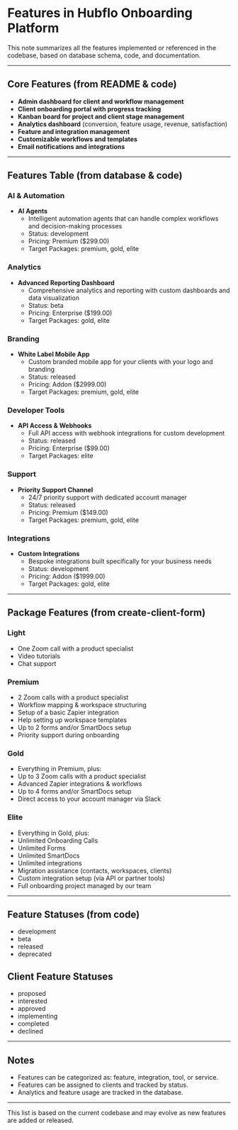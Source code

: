 # Features in Hubflo Onboarding Platform

This note summarizes all the features implemented or referenced in the codebase, based on database schema, code, and documentation.

---

## Core Features (from README & code)
- **Admin dashboard for client and workflow management**
- **Client onboarding portal with progress tracking**
- **Kanban board for project and client stage management**
- **Analytics dashboard** (conversion, feature usage, revenue, satisfaction)
- **Feature and integration management**
- **Customizable workflows and templates**
- **Email notifications and integrations**

---

## Features Table (from database & code)

### AI & Automation
- **AI Agents**
  - Intelligent automation agents that can handle complex workflows and decision-making processes
  - Status: development
  - Pricing: Premium ($299.00)
  - Target Packages: premium, gold, elite

### Analytics
- **Advanced Reporting Dashboard**
  - Comprehensive analytics and reporting with custom dashboards and data visualization
  - Status: beta
  - Pricing: Enterprise ($199.00)
  - Target Packages: gold, elite

### Branding
- **White Label Mobile App**
  - Custom branded mobile app for your clients with your logo and branding
  - Status: released
  - Pricing: Addon ($2999.00)
  - Target Packages: premium, gold, elite

### Developer Tools
- **API Access & Webhooks**
  - Full API access with webhook integrations for custom development
  - Status: released
  - Pricing: Enterprise ($99.00)
  - Target Packages: elite

### Support
- **Priority Support Channel**
  - 24/7 priority support with dedicated account manager
  - Status: released
  - Pricing: Premium ($149.00)
  - Target Packages: premium, gold, elite

### Integrations
- **Custom Integrations**
  - Bespoke integrations built specifically for your business needs
  - Status: development
  - Pricing: Addon ($1999.00)
  - Target Packages: gold, elite

---

## Package Features (from create-client-form)

### Light
- One Zoom call with a product specialist
- Video tutorials
- Chat support

### Premium
- 2 Zoom calls with a product specialist
- Workflow mapping & workspace structuring
- Setup of a basic Zapier integration
- Help setting up workspace templates
- Up to 2 forms and/or SmartDocs setup
- Priority support during onboarding

### Gold
- Everything in Premium, plus:
- Up to 3 Zoom calls with a product specialist
- Advanced Zapier integrations & workflows
- Up to 4 forms and/or SmartDocs setup
- Direct access to your account manager via Slack

### Elite
- Everything in Gold, plus:
- Unlimited Onboarding Calls
- Unlimited Forms
- Unlimited SmartDocs
- Unlimited integrations
- Migration assistance (contacts, workspaces, clients)
- Custom integration setup (via API or partner tools)
- Full onboarding project managed by our team

---

## Feature Statuses (from code)
- development
- beta
- released
- deprecated

## Client Feature Statuses
- proposed
- interested
- approved
- implementing
- completed
- declined

---

## Notes
- Features can be categorized as: feature, integration, tool, or service.
- Features can be assigned to clients and tracked by status.
- Analytics and feature usage are tracked in the database.

---

This list is based on the current codebase and may evolve as new features are added or released. 